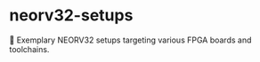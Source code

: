 # neorv32-setups
:file_folder: Exemplary NEORV32 setups targeting various FPGA boards and toolchains.

